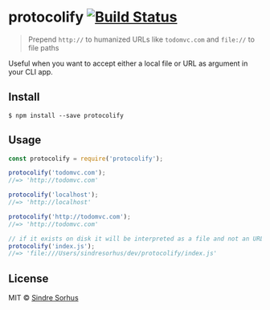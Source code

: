 # protocolify [![Build Status](https://travis-ci.org/sindresorhus/protocolify.svg?branch=master)](https://travis-ci.org/sindresorhus/protocolify)

> Prepend `http://` to humanized URLs like `todomvc.com` and `file://` to file paths

Useful when you want to accept either a local file or URL as argument in your CLI app.


## Install

```
$ npm install --save protocolify
```


## Usage

```js
const protocolify = require('protocolify');

protocolify('todomvc.com');
//=> 'http://todomvc.com'

protocolify('localhost');
//=> 'http://localhost'

protocolify('http://todomvc.com');
//=> 'http://todomvc.com'

// if it exists on disk it will be interpreted as a file and not an URL
protocolify('index.js');
//=> 'file:///Users/sindresorhus/dev/protocolify/index.js'
```


## License

MIT © [Sindre Sorhus](http://sindresorhus.com)
